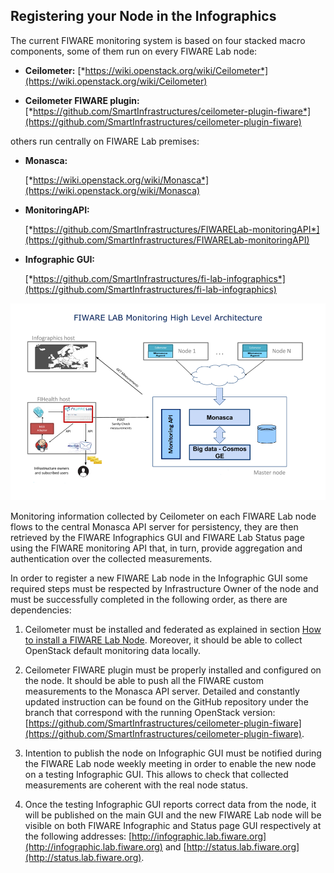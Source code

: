 ## Registering your Node in the Infographics 

The current FIWARE monitoring system is based on four stacked macro
components, some of them run on every FIWARE Lab node:

- **Ceilometer:**
  [*https://wiki.openstack.org/wiki/Ceilometer*](https://wiki.openstack.org/wiki/Ceilometer)

- **Ceilometer FIWARE plugin:**
  [*https://github.com/SmartInfrastructures/ceilometer-plugin-fiware*](https://github.com/SmartInfrastructures/ceilometer-plugin-fiware)

others run centrally on FIWARE Lab premises:

- **Monasca:**

  [*https://wiki.openstack.org/wiki/Monasca*](https://wiki.openstack.org/wiki/Monasca)

- **MonitoringAPI:**

  [*https://github.com/SmartInfrastructures/FIWARELab-monitoringAPI*](https://github.com/SmartInfrastructures/FIWARELab-monitoringAPI)

- **Infographic GUI:**

  [*https://github.com/SmartInfrastructures/fi-lab-infographics*](https://github.com/SmartInfrastructures/fi-lab-infographics)

![FIWARE Lab Monitoring high level architecture](image4.png)

Monitoring information collected by Ceilometer on each FIWARE Lab node
flows to the central Monasca API server for persistency, they are then
retrieved by the FIWARE Infographics GUI and FIWARE Lab Status page
using the FIWARE monitoring API that, in turn, provide aggregation and
authentication over the collected measurements.

In order to register a new FIWARE Lab node in the Infographic GUI some
required steps must be respected by Infrastructure Owner of the node and
must be successfully completed in the following order, as there are
dependencies:

1. Ceilometer must be installed and federated as explained in section
    [How to install a FIWARE Lab Node](4.installing.md#How_to_install_a_FIWARE_Lab_Node). 
    Moreover, it should be able to collect OpenStack default monitoring data locally.

1. Ceilometer FIWARE plugin must be properly installed and configured
    on the node. It should be able to push all the FIWARE custom
    measurements to the Monasca API server. Detailed and constantly
    updated instruction can be found on the GitHub repository under the
    branch that correspond with the running OpenStack version:
    [https://github.com/SmartInfrastructures/ceilometer-plugin-fiware](https://github.com/SmartInfrastructures/ceilometer-plugin-fiware).

1. Intention to publish the node on Infographic GUI must be notified
    during the FIWARE Lab node weekly meeting in order to enable the new
    node on a testing Infographic GUI. This allows to check that
    collected measurements are coherent with the real node status.

1.  Once the testing Infographic GUI reports correct data from the node,
    it will be published on the main GUI and the new FIWARE Lab node
    will be visible on both FIWARE Infographic and Status page GUI
    respectively at the following addresses:
    [http://infographic.lab.fiware.org](http://infographic.lab.fiware.org)
    and [http://status.lab.fiware.org](http://status.lab.fiware.org).
